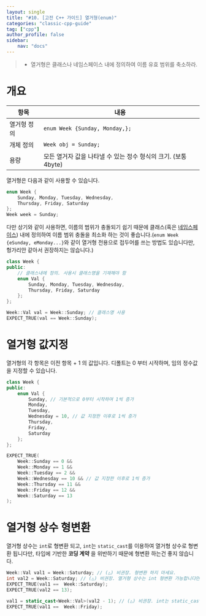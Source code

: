 ```yaml
---
layout: single
title: "#10. [고전 C++ 가이드] 열거형(enum)"
categories: "classic-cpp-guide"
tag: ["cpp"]
author_profile: false
sidebar: 
    nav: "docs"
---
```


> * 열거형은 클래스나 네임스페이스 내에 정의하여 이름 유효 범위를 축소하라.

# 개요

|항목|내용|
|--|--|
|열거형 정의| `enum Week {Sunday, Monday,};`|
|개체 정의| `Week obj = Sunday;`|
|용량|모든 열거자 값을 나타낼 수 있는 정수 형식의 크기. (보통 4byte)|

열거형은 다음과 같이 사용할 수 있습니다.

```cpp
enum Week {
    Sunday, Monday, Tuesday, Wednesday, 
    Thursday, Friday, Saturday
};
Week week = Sunday;
```

다만 상기와 같이 사용하면, 이름의 범위가 충돌되기 쉽기 때문에 클래스(혹은 [네임스페이스](https://tango1202.github.io/classic-cpp-guide/classic-cpp-guide-namespace/)) 내에 정의하여 이름 범위 충돌을 최소화 하는 것이 좋습니다.(`enum Week {eSunday, eMonday...}`와 같이 열거형 전용으로 접두어를 쓰는 방법도 있습니다만, 헝가리안 같아서 권장하지는 않습니다.)

```cpp
class Week {
public:
    // 클래스내에 정의. 사용시 클래스명을 기재해야 함
    enum Val {
        Sunday, Monday, Tuesday, Wednesday, 
        Thursday, Friday, Saturday
    };
};

Week::Val val = Week::Sunday; // 클래스명 사용
EXPECT_TRUE(val == Week::Sunday);
```

# 열거형 값지정

열거형의 각 항목은 이전 항목 + 1 의 값입니다. 디폴트는 0 부터 시작하며, 임의 정수값을 지정할 수 있습니다.

```cpp
class Week {
public:
    enum Val {
        Sunday, // 기본적으로 0부터 시작하여 1씩 증가
        Monday, 
        Tuesday,
        Wednesday = 10, // 값 지정한 이후로 1씩 증가
        Thursday, 
        Friday, 
        Saturday
    };
};

EXPECT_TRUE(
    Week::Sunday == 0 && 
    Week::Monday == 1 && 
    Week::Tuesday == 2 &&
    Week::Wednesday == 10 && // 값 지정한 이후로 1씩 증가
    Week::Thursday == 11 &&
    Week::Friday == 12 && 
    Week::Saturday == 13
);
```

# 열거형 상수 형변환

열거형 상수는 `int`로 형변환 되고, `int`는 `static_cast`를 이용하여 열거형 상수로 형변환 됩니다만, 타입에 기반한 **코딩 계약** 을 위반하기 때문에 형변환 하는건 좋지 않습니다.

```cpp
Week::Val val1 = Week::Saturday; // (△) 비권장. 형변환 하지 마세요.
int val2 = Week::Saturday; // (△) 비권장. 열거형 상수는 int 형변환 가능합니다만, 하지 마세요.
EXPECT_TRUE(val1 ==  Week::Saturday);
EXPECT_TRUE(val2 == 13);

val1 = static_cast<Week::Val>(val2 - 1); // (△) 비권장. int는 static_cast로 열거형으로 형변환 가능합니다만, 하지 마세요.
EXPECT_TRUE(val1 ==  Week::Friday);
```


